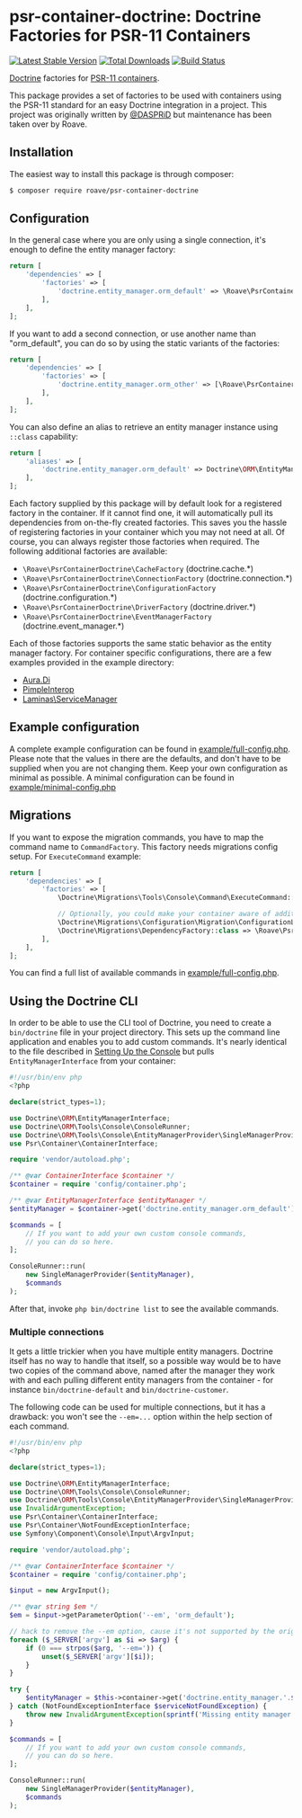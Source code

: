 # psr-container-doctrine: Doctrine Factories for PSR-11 Containers

[![Latest Stable Version](https://poser.pugx.org/roave/psr-container-doctrine/v/stable)](https://packagist.org/packages/roave/psr-container-doctrine)
[![Total Downloads](https://poser.pugx.org/roave/psr-container-doctrine/downloads)](https://packagist.org/packages/roave/psr-container-doctrine)
[![Build Status](https://github.com/roave/psr-container-doctrine/workflows/main/badge.svg)](https://github.com/roave/psr-container-doctrine/actions)

[Doctrine](https://github.com/doctrine) factories for [PSR-11 containers](https://github.com/php-fig/fig-standards/blob/master/accepted/PSR-11-container.md).

This package provides a set of factories to be used with containers using the PSR-11 standard for an easy
Doctrine integration in a project. This project was originally written by
[@DASPRiD](https://github.com/DASPRiD/container-interop-doctrine) but maintenance has been taken over by Roave.

## Installation

The easiest way to install this package is through composer:

```bash
$ composer require roave/psr-container-doctrine
```

## Configuration

In the general case where you are only using a single connection, it's enough to define the entity manager factory:

```php
return [
    'dependencies' => [
        'factories' => [
            'doctrine.entity_manager.orm_default' => \Roave\PsrContainerDoctrine\EntityManagerFactory::class,
        ],
    ],
];
```

If you want to add a second connection, or use another name than "orm_default", you can do so by using the static
variants of the factories:

```php
return [
    'dependencies' => [
        'factories' => [
            'doctrine.entity_manager.orm_other' => [\Roave\PsrContainerDoctrine\EntityManagerFactory::class, 'orm_other'],
        ],
    ],
];
```

You can also define an alias to retrieve an entity manager instance using `::class` capability:
```php
return [
    'aliases' => [
        'doctrine.entity_manager.orm_default' => Doctrine\ORM\EntityManagerInterface::class,
    ],
];
```

Each factory supplied by this package will by default look for a registered factory in the container. If it cannot find
one, it will automatically pull its dependencies from on-the-fly created factories. This saves you the hassle of
registering factories in your container which you may not need at all. Of course, you can always register those
factories when required. The following additional factories are available:

- ```\Roave\PsrContainerDoctrine\CacheFactory``` (doctrine.cache.*)
- ```\Roave\PsrContainerDoctrine\ConnectionFactory``` (doctrine.connection.*)
- ```\Roave\PsrContainerDoctrine\ConfigurationFactory``` (doctrine.configuration.*)
- ```\Roave\PsrContainerDoctrine\DriverFactory``` (doctrine.driver.*)
- ```\Roave\PsrContainerDoctrine\EventManagerFactory``` (doctrine.event_manager.*)

Each of those factories supports the same static behavior as the entity manager factory. For container specific
configurations, there are a few examples provided in the example directory:

- [Aura.Di](example/aura-di.php)
- [PimpleInterop](example/pimple-interop.php)
- [Laminas\ServiceManager](example/laminas-servicemanager.php)

## Example configuration

A complete example configuration can be found in [example/full-config.php](example/full-config.php). Please note that
the values in there are the defaults, and don't have to be supplied when you are not changing them. Keep your own
configuration as minimal as possible. A minimal configuration can be found in
[example/minimal-config.php](example/minimal-config.php)

## Migrations

If you want to expose the migration commands, you have to map the command name to `CommandFactory`. This factory needs migrations config setup.
For `ExecuteCommand` example:

```php
return [
    'dependencies' => [
        'factories' => [
            \Doctrine\Migrations\Tools\Console\Command\ExecuteCommand::class => \Roave\PsrContainerDoctrine\Migrations\CommandFactory::class,

            // Optionally, you could make your container aware of additional factories as of migrations release v3.0:
            \Doctrine\Migrations\Configuration\Migration\ConfigurationLoader::class => \Roave\PsrContainerDoctrine\Migrations\ConfigurationLoaderFactory::class,
            \Doctrine\Migrations\DependencyFactory::class => \Roave\PsrContainerDoctrine\Migrations\DependencyFactoryFactory::class,
        ],
    ],
];
```

You can find a full list of available commands in [example/full-config.php](example/full-config.php).

## Using the Doctrine CLI

In order to be able to use the CLI tool of Doctrine, you need to create a ```bin/doctrine``` file in your project
directory. This sets up the command line application and enables you to add custom commands. It's nearly identical to 
the file described in [Setting Up the Console](https://www.doctrine-project.org/projects/doctrine-orm/en/current/reference/tools.html#setting-up-the-console)
but pulls `EntityManagerInterface` from your container:

```php
#!/usr/bin/env php
<?php

declare(strict_types=1);

use Doctrine\ORM\EntityManagerInterface;
use Doctrine\ORM\Tools\Console\ConsoleRunner;
use Doctrine\ORM\Tools\Console\EntityManagerProvider\SingleManagerProvider;
use Psr\Container\ContainerInterface;

require 'vendor/autoload.php';

/** @var ContainerInterface $container */
$container = require 'config/container.php';

/** @var EntityManagerInterface $entityManager */
$entityManager = $container->get('doctrine.entity_manager.orm_default');

$commands = [
    // If you want to add your own custom console commands,
    // you can do so here.
];

ConsoleRunner::run(
    new SingleManagerProvider($entityManager),
    $commands
);

```

After that, invoke ```php bin/doctrine list``` to see the available commands. 

### Multiple connections

It gets a little trickier when you have multiple entity managers. Doctrine itself has no way to handle that itself, so
a possible way would be to have two copies of the command above, named after the manager they work with and each pulling 
different entity managers from the container - for instance ```bin/doctrine-default``` and ```bin/doctrine-customer```.

The following code can be used for multiple connections, but it has a drawback: you won't see the `--em=...` option 
within the help section of each command.

```php
#!/usr/bin/env php
<?php

declare(strict_types=1);

use Doctrine\ORM\EntityManagerInterface;
use Doctrine\ORM\Tools\Console\ConsoleRunner;
use Doctrine\ORM\Tools\Console\EntityManagerProvider\SingleManagerProvider;
use InvalidArgumentException;
use Psr\Container\ContainerInterface;
use Psr\Container\NotFoundExceptionInterface;
use Symfony\Component\Console\Input\ArgvInput;

require 'vendor/autoload.php';

/** @var ContainerInterface $container */
$container = require 'config/container.php';

$input = new ArgvInput();

/** @var string $em */
$em = $input->getParameterOption('--em', 'orm_default');

// hack to remove the --em option, cause it's not supported by the original ConsoleRunner.
foreach ($_SERVER['argv'] as $i => $arg) {
    if (0 === strpos($arg, '--em=')) {
        unset($_SERVER['argv'][$i]);
    }
}

try {
    $entityManager = $this->container->get('doctrine.entity_manager.'.$em);
} catch (NotFoundExceptionInterface $serviceNotFoundException) {
    throw new InvalidArgumentException(sprintf('Missing entity manager with name "%s"', $em));
}

$commands = [
    // If you want to add your own custom console commands,
    // you can do so here.
];

ConsoleRunner::run(
    new SingleManagerProvider($entityManager),
    $commands
);

```
